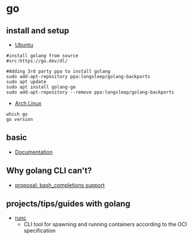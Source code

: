 # go

## install and setup

* [Ubuntu](https://github.com/golang/go/wiki/Ubuntu)

```shell
#install golang from source
#src:https://go.dev/dl/

#Adding 3rd party ppa to install golang
sudo add-apt-repository ppa:longsleep/golang-backports
sudo apt update
sudo apt install golang-go
sudo add-apt-repository --remove ppa:longsleep/golang-backports
```

* [Arch Linux](https://wiki.archlinux.org/title/Go)

```shell
which go
go version

```


## basic

* [Documentation](https://go.dev/doc/)

## Why golang CLI can't?

* [proposal: bash_completions support](https://github.com/golang/go/issues/58598)

## projects/tips/guides with golang

* [runc](https://github.com/opencontainers/runc)
    * CLI tool for spawning and running containers according to the OCI specification

